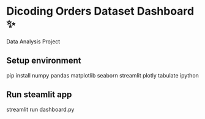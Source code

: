 # Dicoding Orders Dataset Dashboard ✨
Data Analysis Project

## Setup environment
pip install numpy pandas matplotlib seaborn streamlit plotly tabulate ipython

## Run steamlit app
streamlit run dashboard.py
